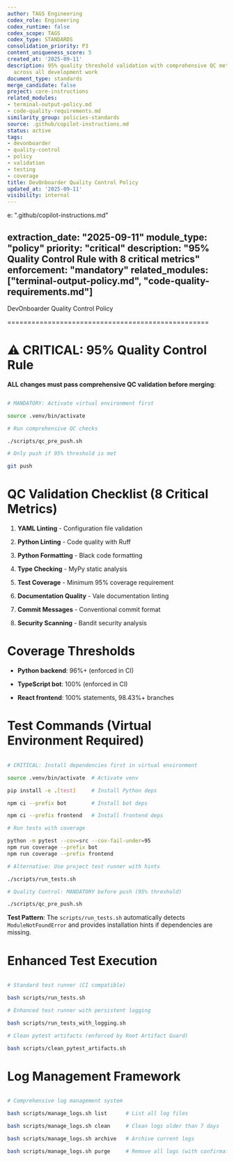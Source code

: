 ```yaml
---
author: TAGS Engineering
codex_role: Engineering
codex_runtime: false
codex_scope: TAGS
codex_type: STANDARDS
consolidation_priority: P3
content_uniqueness_score: 5
created_at: '2025-09-11'
description: 95% quality threshold validation with comprehensive QC metrics enforcement
  across all development work
document_type: standards
merge_candidate: false
project: core-instructions
related_modules:
- terminal-output-policy.md
- code-quality-requirements.md
similarity_group: policies-standards
source: .github/copilot-instructions.md
status: active
tags:
- devonboarder
- quality-control
- policy
- validation
- testing
- coverage
title: DevOnboarder Quality Control Policy
updated_at: '2025-09-11'
visibility: internal
---
```


e: ".github/copilot-instructions.md"

extraction_date: "2025-09-11"
module_type: "policy"
priority: "critical"
description: "95% Quality Control Rule with 8 critical metrics"
enforcement: "mandatory"
related_modules: ["terminal-output-policy.md", "code-quality-requirements.md"]
---

DevOnboarder Quality Control Policy

==================================================

⚠️ CRITICAL: 95% Quality Control Rule
==================================================

**ALL changes must pass comprehensive QC validation before merging**:

```bash

# MANDATORY: Activate virtual environment first

source .venv/bin/activate

# Run comprehensive QC checks

./scripts/qc_pre_push.sh

# Only push if 95% threshold is met

git push

```

QC Validation Checklist (8 Critical Metrics)
==================================================

1. **YAML Linting** - Configuration file validation

2. **Python Linting** - Code quality with Ruff

3. **Python Formatting** - Black code formatting

4. **Type Checking** - MyPy static analysis

5. **Test Coverage** - Minimum 95% coverage requirement

6. **Documentation Quality** - Vale documentation linting

7. **Commit Messages** - Conventional commit format

8. **Security Scanning** - Bandit security analysis

Coverage Thresholds
==================================================

- **Python backend**: 96%+ (enforced in CI)

- **TypeScript bot**: 100% (enforced in CI)

- **React frontend**: 100% statements, 98.43%+ branches

Test Commands (Virtual Environment Required)
==================================================

```bash

# CRITICAL: Install dependencies first in virtual environment

source .venv/bin/activate  # Activate venv

pip install -e .[test]     # Install Python deps

npm ci --prefix bot        # Install bot deps

npm ci --prefix frontend   # Install frontend deps

# Run tests with coverage

python -m pytest --cov=src --cov-fail-under=95
npm run coverage --prefix bot
npm run coverage --prefix frontend

# Alternative: Use project test runner with hints

./scripts/run_tests.sh

# Quality Control: MANDATORY before push (95% threshold)

./scripts/qc_pre_push.sh

```

**Test Pattern**: The `scripts/run_tests.sh` automatically detects `ModuleNotFoundError` and provides installation hints if dependencies are missing.

Enhanced Test Execution
==================================================

```bash

# Standard test runner (CI compatible)

bash scripts/run_tests.sh

# Enhanced test runner with persistent logging

bash scripts/run_tests_with_logging.sh

# Clean pytest artifacts (enforced by Root Artifact Guard)

bash scripts/clean_pytest_artifacts.sh

```

Log Management Framework
==================================================

```bash

# Comprehensive log management system

bash scripts/manage_logs.sh list      # List all log files

bash scripts/manage_logs.sh clean     # Clean logs older than 7 days

bash scripts/manage_logs.sh archive   # Archive current logs

bash scripts/manage_logs.sh purge     # Remove all logs (with confirmation)

```
